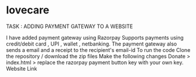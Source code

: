 # lovecare

TASK : ADDING PAYMENT GATEWAY TO A WEBSITE

I have added payment gateway using Razorpay
Supports payments using credit/debit card , UPI , wallet , netbanking.
The payment gateway also sends a email and a receipt to the recipient's email-id
To run the code
Clone the repository / download the zip files
Make the following changes Donate > index.html > replace the razorpay payment button key with your own key.
Website Link
